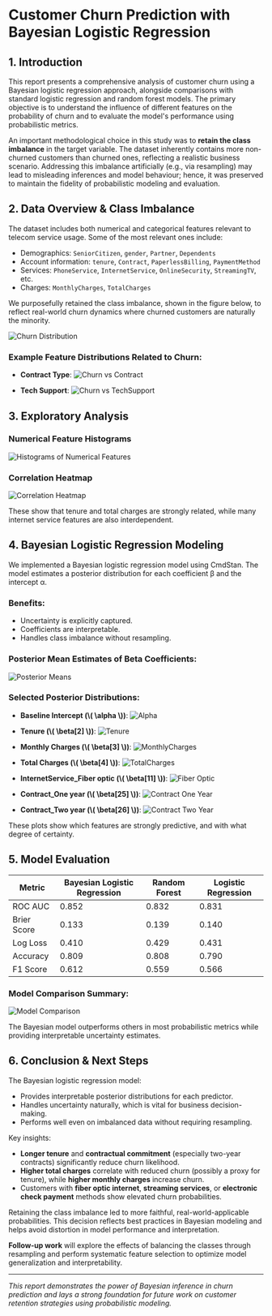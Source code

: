 # Customer Churn Prediction with Bayesian Logistic Regression

## 1. Introduction

This report presents a comprehensive analysis of customer churn using a Bayesian logistic regression approach, alongside comparisons with standard logistic regression and random forest models. The primary objective is to understand the influence of different features on the probability of churn and to evaluate the model's performance using probabilistic metrics.

An important methodological choice in this study was to **retain the class imbalance** in the target variable. The dataset inherently contains more non-churned customers than churned ones, reflecting a realistic business scenario. Addressing this imbalance artificially (e.g., via resampling) may lead to misleading inferences and model behaviour; hence, it was preserved to maintain the fidelity of probabilistic modeling and evaluation.

## 2. Data Overview & Class Imbalance

The dataset includes both numerical and categorical features relevant to telecom service usage. Some of the most relevant ones include:

- Demographics: `SeniorCitizen`, `gender`, `Partner`, `Dependents`
- Account information: `tenure`, `Contract`, `PaperlessBilling`, `PaymentMethod`
- Services: `PhoneService`, `InternetService`, `OnlineSecurity`, `StreamingTV`, etc.
- Charges: `MonthlyCharges`, `TotalCharges`

We purposefully retained the class imbalance, shown in the figure below, to reflect real-world churn dynamics where churned customers are naturally the minority.

![Churn Distribution](reports/figures/churn_distribution.png)

### Example Feature Distributions Related to Churn:

- **Contract Type**:
  ![Churn vs Contract](reports/figures/churn_vs_Contract.png)

- **Tech Support**:
  ![Churn vs TechSupport](reports/figures/churn_vs_TechSupport.png)

## 3. Exploratory Analysis

### Numerical Feature Histograms

![Histograms of Numerical Features](reports/figures/numerical_histograms.png)

### Correlation Heatmap

![Correlation Heatmap](reports/figures/correlation_heatmap.png)

These show that tenure and total charges are strongly related, while many internet service features are also interdependent.

## 4. Bayesian Logistic Regression Modeling

We implemented a Bayesian logistic regression model using CmdStan. The model estimates a posterior distribution for each coefficient β and the intercept α.

### Benefits:
- Uncertainty is explicitly captured.
- Coefficients are interpretable.
- Handles class imbalance without resampling.

### Posterior Mean Estimates of Beta Coefficients:

![Posterior Means](reports/figures/Posterior_mean_estimates_of_beta_coefficients.png)

### Selected Posterior Distributions:

- **Baseline Intercept (\\( \\alpha \\))**:
  ![Alpha](reports/figures/cmdstan_alpha_posterior.png)

- **Tenure (\\( \\beta[2] \\))**:
  ![Tenure](reports/figures/cmdstan_beta[2]_posterior.png)

- **Monthly Charges (\\( \\beta[3] \\))**:
  ![MonthlyCharges](reports/figures/cmdstan_beta[3]_posterior.png)

- **Total Charges (\\( \\beta[4] \\))**:
  ![TotalCharges](reports/figures/cmdstan_beta[4]_posterior.png)

- **InternetService_Fiber optic (\\( \\beta[11] \\))**:
  ![Fiber Optic](reports/figures/cmdstan_beta[11]_posterior.png)

- **Contract_One year (\\( \\beta[25] \\))**:
  ![Contract One Year](reports/figures/cmdstan_beta[25]_posterior.png)

- **Contract_Two year (\\( \\beta[26] \\))**:
  ![Contract Two Year](reports/figures/cmdstan_beta[26]_posterior.png)

These plots show which features are strongly predictive, and with what degree of certainty.

## 5. Model Evaluation

| Metric        | Bayesian Logistic Regression | Random Forest | Logistic Regression |
|---------------|------------------------------|----------------|----------------------|
| ROC AUC       | 0.852                        | 0.832          | 0.831                |
| Brier Score   | 0.133                        | 0.139          | 0.140                |
| Log Loss      | 0.410                        | 0.429          | 0.431                |
| Accuracy      | 0.809                        | 0.808          | 0.790                |
| F1 Score      | 0.612                        | 0.559          | 0.566                |


### Model Comparison Summary:

![Model Comparison](reports/figures/model_comparison.png)

The Bayesian model outperforms others in most probabilistic metrics while providing interpretable uncertainty estimates.

## 6. Conclusion & Next Steps

The Bayesian logistic regression model:
- Provides interpretable posterior distributions for each predictor.
- Handles uncertainty naturally, which is vital for business decision-making.
- Performs well even on imbalanced data without requiring resampling.

Key insights:
- **Longer tenure** and **contractual commitment** (especially two-year contracts) significantly reduce churn likelihood.
- **Higher total charges** correlate with reduced churn (possibly a proxy for tenure), while **higher monthly charges** increase churn.
- Customers with **fiber optic internet**, **streaming services**, or **electronic check payment** methods show elevated churn probabilities.

Retaining the class imbalance led to more faithful, real-world-applicable probabilities. This decision reflects best practices in Bayesian modeling and helps avoid distortion in model performance and interpretation.

**Follow-up work** will explore the effects of balancing the classes through resampling and perform systematic feature selection to optimize model generalization and interpretability.

---

*This report demonstrates the power of Bayesian inference in churn prediction and lays a strong foundation for future work on customer retention strategies using probabilistic modeling.*
